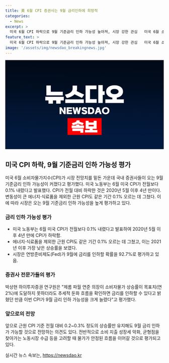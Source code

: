 ```yaml
---
title: 美 6월 CPI 증권사는 9월 금리인하에 희망적
categories:
  - News
excerpt: >
  미국 6월 CPI 하락으로 9월 기준금리 인하 가능성 높아져, 시장 강한 관심   미국 6월 소비자물가지수(CPI)가 예상치를 밑돌면서, 국내 증권사들은 오는 9월 기준금리 인하 가능성에 대해 긍정적으로 평가하고 있다. 미국 노동부 발표에 따르면 CPI와 근원 CPI가 4년 만에 하락하며, 이로 인해 연방준비제도(Fed)가 9월에 금리를 인하할 확률이 92.7%로 평가되고 있다. 전문가들은 소비자물가 상승률이 목표치에 미치지 못하는 추세를 보이면 연준이 9월에도 금리를 인하할 수 있다고 분석하고 있다. 또한 고용시장의 둔화 여부도 금리 인하 가능성을 높이는 요인으로 지적되고 있다.
feature_text: >
  미국 6월 CPI 하락으로 9월 기준금리 인하 가능성 높아져, 시장 강한 관심   미국 6월 소비자물가지수(CPI)가 예상치를 밑돌면서, 국내 증권사들은 오는 9월 기준금리 인하 가능성에 대해 긍정적으로 평가하고 있다. 미국 노동부 발표에 따르면 CPI와 근원 CPI가 4년 만에 하락하며, 이로 인해 연방준비제도(Fed)가 9월에 금리를 인하할 확률이 92.7%로 평가되고 있다. 전문가들은 소비자물가 상승률이 목표치에 미치지 못하는 추세를 보이면 연준이 9월에도 금리를 인하할 수 있다고 분석하고 있다. 또한 고용시장의 둔화 여부도 금리 인하 가능성을 높이는 요인으로 지적되고 있다.
image: '/assets/img/newsdao_breakingnews.jpg'
---
```


<p><img src="/assets/img/newsdao_breakingnews.jpg" alt="koreaapp 속보" /></p>

<h2 data-ke-size="size26">미국 CPI 하락, 9월 기준금리 인하 가능성 평가</h2>

<p data-ke-size="size16">미국 6월 소비자물가지수(CPI)가 시장 전망치를 밑돈 가운데 국내 증권사들이 오는 9월 기준금리 인하 가능성이 커졌다고 평가했다. 미국 노동부는 6월 미국 CPI가 전월보다 0.1% 내렸다고 발표했다. CPI가 전월 대비 하락한 것은 2020년 5월 이후 4년 만이다. 변동성이 큰 에너지·식료품을 제외한 근원 CPI도 같은 기간 0.1% 오르는 데 그쳤다. 이에 따라 시장은 오는 9월 기준금리 인하 가능성을 높게 평가하고 있다.</p>

<h3><b>금리 인하 가능성 평가</b></h3>

<ul>
  <li>미국 노동부는 6월 미국 CPI가 전월보다 0.1% 내렸다고 발표하여 2020년 5월 이후 4년 만에 CPI가 하락함.</li>
  <li>에너지·식료품을 제외한 근원 CPI도 같은 기간 0.1% 오르는 데 그쳤고, 이는 2021년 이후 가장 낮은 상승률을 보였다.</li>
  <li>시장은 연방준비제도(Fed)가 9월에 금리를 인하할 확률을 92.7%로 평가하고 있음.</li>
</ul>

<h3><b>증권사 전문가들의 평가</b></h3>

<p data-ke-size="size16">박상현 하이투자증권 연구원은 "제롬 파월 연준 의장이 소비자물가 상승률이 목표치(연 2%)에 도달하지 못하더라도 추세적 둔화 흐름을 확인하면 금리를 인하할 수 있다고 밝혔던 만큼 이번 CPI가 9월 금리 인하 가능성을 크게 늘렸다"고 평가했다.</p>

<h3><b>앞으로의 전망</b></h3>

<p data-ke-size="size16">앞으로 근원 CPI 기준 전월 대비 0.2~0.3% 정도의 상승률만 유지해도 9월 금리 인하가 가능할 것으로 전망하는 의견도 있다. 전반적으로 소비 지출 성장세 악화, 균형점을 찾아가는 노동시장 수급 등을 고려할 때 물가가 안정된 흐름을 이어갈 것으로 평가되고 있다.</p>
실시간 뉴스 속보는, <a href="https://newsdao.kr" rel="dofollow">https://newsdao.kr</a>


